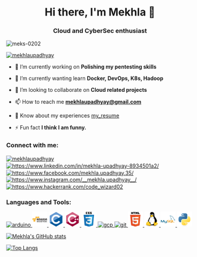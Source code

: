 <h1 align="center">Hi there, I'm Mekhla 👋</h1>
<h3 align="center">Cloud and CyberSec enthusiast</h3>

<p align="left"> <img src="https://komarev.com/ghpvc/?username=meks-0202&label=Profile%20views&color=0e75b6&style=flat" alt="meks-0202" /> </p>

<p align="left"> <a href="https://twitter.com/mekhlaupadhyay" target="blank"><img src="https://img.shields.io/twitter/follow/mekhlaupadhyay?logo=twitter&style=for-the-badge" alt="mekhlaupadhyay" /></a> </p>

- 🔭 I’m currently working on **Polishing my pentesting skills**

- 🌱 I’m currently wanting learn **Docker, DevOps, K8s, Hadoop**

- 👯 I’m looking to collaborate on **Cloud related projects**

- 📫 How to reach me **mekhlaupadhyay@gmail.com**

- 📄 Know about my experiences [my_resume](https://drive.google.com/file/d/1qUGcZjIQuYk6GqWW_4M6LDhUNAYYOQdf/view?usp=sharing)

- ⚡ Fun fact **I think I am funny.**

<h3 align="left">Connect with me:</h3>
<p align="left">
<a href="https://twitter.com/mekhlaupadhyay" target="blank"><img align="center" src="https://raw.githubusercontent.com/rahuldkjain/github-profile-readme-generator/master/src/images/icons/Social/twitter.svg" alt="mekhlaupadhyay" height="30" width="40" /></a>
<a href="https://linkedin.com/in/https://www.linkedin.com/in/mekhla-upadhyay-8934501a2/" target="blank"><img align="center" src="https://raw.githubusercontent.com/rahuldkjain/github-profile-readme-generator/master/src/images/icons/Social/linked-in-alt.svg" alt="https://www.linkedin.com/in/mekhla-upadhyay-8934501a2/" height="30" width="40" /></a>
<a href="https://fb.com/https://www.facebook.com/mekhla.upadhyay.35/" target="blank"><img align="center" src="https://raw.githubusercontent.com/rahuldkjain/github-profile-readme-generator/master/src/images/icons/Social/facebook.svg" alt="https://www.facebook.com/mekhla.upadhyay.35/" height="30" width="40" /></a>
<a href="https://instagram.com/https://www.instagram.com/__mekhla.upadhyay__/" target="blank"><img align="center" src="https://raw.githubusercontent.com/rahuldkjain/github-profile-readme-generator/master/src/images/icons/Social/instagram.svg" alt="https://www.instagram.com/__mekhla.upadhyay__/" height="30" width="40" /></a>
<a href="https://www.hackerrank.com/https://www.hackerrank.com/code_wizard02" target="blank"><img align="center" src="https://raw.githubusercontent.com/rahuldkjain/github-profile-readme-generator/master/src/images/icons/Social/hackerrank.svg" alt="https://www.hackerrank.com/code_wizard02" height="30" width="40" /></a>
</p>

<h3 align="left">Languages and Tools:</h3>
<p align="left"> <a href="https://www.arduino.cc/" target="_blank"> <img src="https://cdn.worldvectorlogo.com/logos/arduino-1.svg" alt="arduino" width="40" height="40"/> </a> <a href="https://aws.amazon.com" target="_blank"> <img src="https://raw.githubusercontent.com/devicons/devicon/master/icons/amazonwebservices/amazonwebservices-original-wordmark.svg" alt="aws" width="40" height="40"/> </a> <a href="https://www.cprogramming.com/" target="_blank"> <img src="https://raw.githubusercontent.com/devicons/devicon/master/icons/c/c-original.svg" alt="c" width="40" height="40"/> </a> <a href="https://www.w3schools.com/cpp/" target="_blank"> <img src="https://raw.githubusercontent.com/devicons/devicon/master/icons/cplusplus/cplusplus-original.svg" alt="cplusplus" width="40" height="40"/> </a> <a href="https://www.w3schools.com/css/" target="_blank"> <img src="https://raw.githubusercontent.com/devicons/devicon/master/icons/css3/css3-original-wordmark.svg" alt="css3" width="40" height="40"/> </a> <a href="https://cloud.google.com" target="_blank"> <img src="https://www.vectorlogo.zone/logos/google_cloud/google_cloud-icon.svg" alt="gcp" width="40" height="40"/> </a> <a href="https://git-scm.com/" target="_blank"> <img src="https://www.vectorlogo.zone/logos/git-scm/git-scm-icon.svg" alt="git" width="40" height="40"/> </a> <a href="https://www.w3.org/html/" target="_blank"> <img src="https://raw.githubusercontent.com/devicons/devicon/master/icons/html5/html5-original-wordmark.svg" alt="html5" width="40" height="40"/> </a> <a href="https://www.linux.org/" target="_blank"> <img src="https://raw.githubusercontent.com/devicons/devicon/master/icons/linux/linux-original.svg" alt="linux" width="40" height="40"/> </a> <a href="https://www.mysql.com/" target="_blank"> <img src="https://raw.githubusercontent.com/devicons/devicon/master/icons/mysql/mysql-original-wordmark.svg" alt="mysql" width="40" height="40"/> </a> <a href="https://www.python.org" target="_blank"> <img src="https://raw.githubusercontent.com/devicons/devicon/master/icons/python/python-original.svg" alt="python" width="40" height="40"/> </a> </p>

<!--p><img align="left" src="https://github-readme-stats.vercel.app/api/top-langs?username=meks-0202&show_icons=true&locale=en&layout=compact" alt="meks-0202" /></p-->
<!--[![Mekhla's GitHub stats](https://github-readme-stats.vercel.app/api?username=meks-0202&show_icons=true&theme=radical)]-->
[![Mekhla's GitHub stats](https://github-readme-stats.vercel.app/api?username=meks-0202&count_private=true&show_icons=true&theme=radical&border_color=ff3580)](https://github.com/anuraghazra/github-readme-stats)

[![Top Langs](https://github-readme-stats.vercel.app/api/top-langs/?username=meks-0202&layout=compact&theme=radical&border_color=ff3580)](https://github.com/anuraghazra/github-readme-stats)
<!--p>&nbsp;<img align="center" src="https://github-readme-stats.vercel.app/api?username=meks-0202&show_icons=true&locale=en" alt="meks-0202" /></p-->

